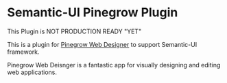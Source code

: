 # Semantic-UI Pinegrow Plugin

This Plugin is NOT PRODUCTION READY "YET"

This is a plugin for [Pinegrow Web Designer](http://pinegrow.com) to support Semantic-UI framework.

Pinegrow Web Deisnger is a fantastic app for visually designing and editing web applications.
